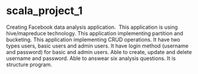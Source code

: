 # scala_project_1
Creating Facebook data analysis application. 
This application is using hive/mapreduce technology.
This application implementing partition and bucketing.
This application implementing CRUD operations.
It have two types users, basic users and admin users.
It have login method (username and password) for basic and admin users.
Able to create, update and delete username and password.
Able to answear six analysis questions.
It is structure program.


